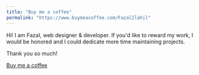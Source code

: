 ```yaml
---
title: "Buy me a coffee"
permalink: "https://www.buymeacoffee.com/FazalIlahil"
---
```


Hi! I am Fazal, web designer & developer. If you'd like to reward my work, I would be honored and I could dedicate more time maintaining projects. 

Thank you so much!

<a class="btn btn-danger" href="https://www.buymeacoffee.com/FazalIlahi">Buy me a coffee</a>
